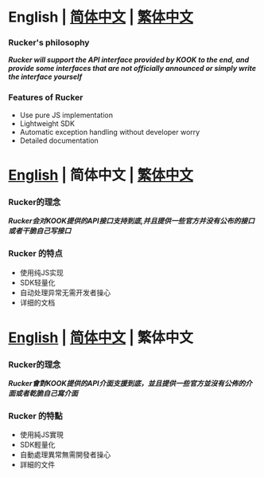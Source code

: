 # English | [简体中文](https://github.com/Buelie/Rucker/edit/main/README.md#english--%E7%AE%80%E4%BD%93%E4%B8%AD%E6%96%87--%E7%B9%81%E4%BD%93%E4%B8%AD%E6%96%87-1) | [繁体中文](https://github.com/Buelie/Rucker/edit/main/README.md#english--%E7%AE%80%E4%BD%93%E4%B8%AD%E6%96%87--%E7%B9%81%E4%BD%93%E4%B8%AD%E6%96%87-1)

### Rucker's philosophy
***Rucker will support the API interface provided by KOOK to the end, and provide some interfaces that are not officially announced or simply write the interface yourself***

### Features of Rucker
* Use pure JS implementation
* Lightweight SDK
* Automatic exception handling without developer worry
* Detailed documentation

# [English](https://github.com/Buelie/Rucker/edit/main/README.md#english--%E7%AE%80%E4%BD%93%E4%B8%AD%E6%96%87--%E7%B9%81%E4%BD%93%E4%B8%AD%E6%96%87) | 简体中文 | [繁体中文](https://github.com/Buelie/Rucker/edit/main/README.md#english--%E7%AE%80%E4%BD%93%E4%B8%AD%E6%96%87--%E7%B9%81%E4%BD%93%E4%B8%AD%E6%96%87-1)

### Rucker的理念
***Rucker会对KOOK提供的API接口支持到底,并且提供一些官方并没有公布的接口或者干脆自己写接口***

### Rucker 的特点
* 使用纯JS实现
* SDK轻量化
* 自动处理异常无需开发者操心
* 详细的文档

# [English](https://github.com/Buelie/Rucker/edit/main/README.md#english--%E7%AE%80%E4%BD%93%E4%B8%AD%E6%96%87--%E7%B9%81%E4%BD%93%E4%B8%AD%E6%96%87) | [简体中文](https://github.com/Buelie/Rucker/edit/main/README.md#english--%E7%AE%80%E4%BD%93%E4%B8%AD%E6%96%87--%E7%B9%81%E4%BD%93%E4%B8%AD%E6%96%87-1) | 繁体中文

### Rucker的理念
***Rucker會對KOOK提供的API介面支援到底，並且提供一些官方並沒有公佈的介面或者乾脆自己寫介面***

### Rucker 的特點
* 使用純JS實現
* SDK輕量化
* 自動處理異常無需開發者操心
* 詳細的文件
